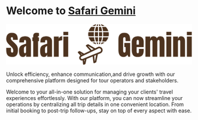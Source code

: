 # Welcome to [Safari Gemini](https://safarigemini.com)

![Safari Gemini Logo](image/safari-gemini-transparent-logo.png)

 Unlock efficiency, enhance communication,and drive growth with our comprehensive platform designed for tour operators and stakeholders.

Welcome to your all-in-one solution for managing your clients' travel experiences effortlessly. With our platform, you can now streamline your operations by centralizing all trip details in one convenient location. From initial booking to post-trip follow-ups, stay on top of every aspect with ease.

